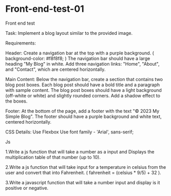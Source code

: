 # Front-end-test-01
Front end test 


Task: Implement a blog layout similar to the provided image.


Requirements:

Header:
Create a navigation bar at the top with a purple background. ( background-color: #f8f8f8; ) 
The navigation bar should have a large heading "My Blog" in white.
Add three navigation links: "Home", "About", and "Contact", which are centered horizontally.

Main Content:
Below the navigation bar, create a section that contains two blog post boxes.
Each blog post should have a bold title and a paragraph with sample content.
The blog post boxes should have a light background (off-white or white) and slightly rounded corners.
Add a shadow effect to the boxes.

Footer:
At the bottom of the page, add a footer with the text "© 2023 My Simple Blog".
The footer should have a purple background and white text, centered horizontally.


CSS Details:
Use Flexbox 
Use font family -  'Arial', sans-serif;



Js

1.Write a js function that will take a number as a input and Displays the multiplication table of that number (up to 10).

2.Write a js function that will take input for a temperature in celsius from the user and convert that into Fahrenheit. ( fahrenheit = (celsius * 9/5) + 32 ).

3.Write a javascript function that will take a number input and display is it positive or negative.
